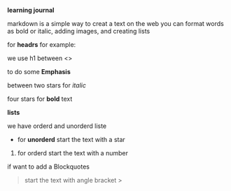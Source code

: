**learning journal**
  
  
  
markdown is a simple way to creat a text on the web you can format words as bold or italic, adding images, and creating lists



<h7>for **headrs** for example:

we use h1 between <> 




to do some **Emphasis**



between two stars for *italic*



four stars for **bold** text




**lists** 




we have orderd and unorderd liste 



* for **unorderd** start the text with a star 



1. for orderd start the text with a number



if want to add a Blockquotes



>start the text with angle bracket >
